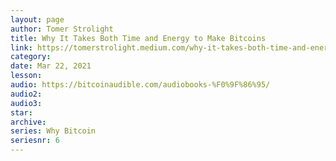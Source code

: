 ```yaml
---
layout: page
author: Tomer Strolight
title: Why It Takes Both Time and Energy to Make Bitcoins
link: https://tomerstrolight.medium.com/why-it-takes-both-time-and-energy-to-make-bitcoins-5fe947027ee5
category: 
date: Mar 22, 2021
lesson: 
audio: https://bitcoinaudible.com/audiobooks-%F0%9F%86%95/
audio2: 
audio3: 
star: 
archive: 
series: Why Bitcoin
seriesnr: 6
---
```

